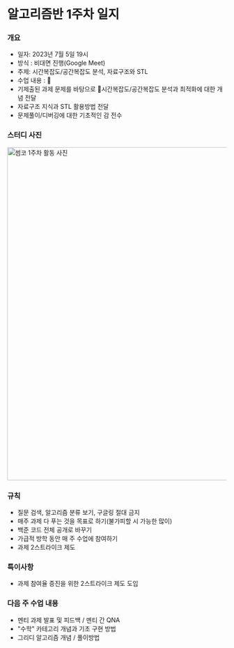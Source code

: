# 알고리즘반 1주차 일지
### 개요
- 일자: 2023년 7월 5일 19시
- 방식 : 비대면 진행(Google Meet)
- 주제: 시간복잡도/공간복잡도 분석, 자료구조와 STL
- 수업 내용 : 
- 기제출된 과제 문제를 바탕으로 시간복잡도/공간복잡도 분석과 최적화에 대한 개념 전달
- 자료구조 지식과 STL 활용방법 전달
- 문제풀이/디버깅에 대한 기초적인 감 전수

### 스터디 사진
<img width="764" alt="썸코 1주차 활동 사진" src="https://github.com/LandvibeDev/SummerCoding/assets/55888678/0f21f43e-0faf-4b10-a3db-473dfceb1f8a">


### 규칙
- 질문 검색, 알고리즘 분류 보기, 구글링 절대 금지
- 매주 과제 다 푸는 것을 목표로 하기(불가피할 시 가능한 많이)
- 백준 코드 전체 공개로 바꾸기
- 가급적 방학 동안 매 주 수업에 참여하기
- 과제 2스트라이크 제도

### 특이사항
- 과제 참여율 증진을 위한 2스트라이크 제도 도입

### 다음 주 수업 내용
- 멘티 과제 발표 및 피드백 / 멘티 간 QNA
- "수학" 카테고리 개념과 기초 구현 방법
- 그리디 알고리즘 개념 / 풀이방법
